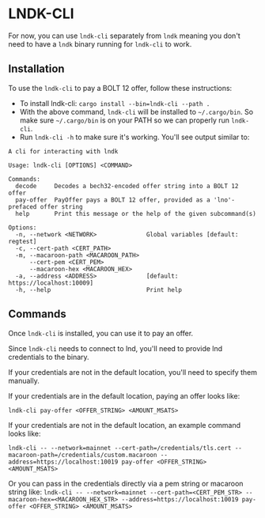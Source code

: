 # LNDK-CLI

For now, you can use `lndk-cli` separately from `lndk` meaning you don't need to have a `lndk` binary running for `lndk-cli` to work.

## Installation

To use the `lndk-cli` to pay a BOLT 12 offer, follow these instructions:
- To install lndk-cli: 
	`cargo install --bin=lndk-cli --path .`
- With the above command, `lndk-cli` will be installed to `~/.cargo/bin`. So make sure `~/.cargo/bin` is on your PATH so we can properly run `lndk-cli`.
- Run `lndk-cli -h` to make sure it's working. You'll see output similar to:

```
A cli for interacting with lndk

Usage: lndk-cli [OPTIONS] <COMMAND>

Commands:
  decode     Decodes a bech32-encoded offer string into a BOLT 12 offer
  pay-offer  PayOffer pays a BOLT 12 offer, provided as a 'lno'-prefaced offer string
  help       Print this message or the help of the given subcommand(s)

Options:
  -n, --network <NETWORK>              Global variables [default: regtest]
  -c, --cert-path <CERT_PATH>          
  -m, --macaroon-path <MACAROON_PATH>  
      --cert-pem <CERT_PEM>            
      --macaroon-hex <MACAROON_HEX>    
  -a, --address <ADDRESS>              [default: https://localhost:10009]
  -h, --help                           Print help
```

## Commands 

Once `lndk-cli` is installed, you can use it to pay an offer.

Since `lndk-cli` needs to connect to lnd, you'll need to provide lnd credentials to the binary. 

If your credentials are not in the default location, you'll need to specify them manually.

If your credentials are in the default location, paying an offer looks like:

`lndk-cli pay-offer <OFFER_STRING> <AMOUNT_MSATS>`

If your credentials are not in the default location, an example command looks like:

`lndk-cli -- --network=mainnet --cert-path=/credentials/tls.cert --macaroon-path=/credentials/custom.macaroon --address=https://localhost:10019 pay-offer <OFFER_STRING> <AMOUNT_MSATS>`

Or you can pass in the credentials directly via a pem string or macaroon string like:
`lndk-cli -- --network=mainnet --cert-path=<CERT_PEM_STR> --macaroon-hex=<MACAROON_HEX_STR> --address=https://localhost:10019 pay-offer <OFFER_STRING> <AMOUNT_MSATS>`